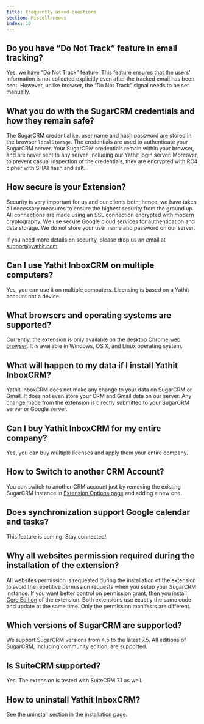 ```yaml
---
title: Frequently asked questions
section: Miscellaneous
index: 10
---
```



## Do you have “Do Not Track” feature in email tracking?
Yes, we have “Do Not Track” feature. This feature ensures that the users’ information is not collected explicitly even after the tracked email has been sent. However, unlike browser, the “Do Not Track” signal needs to be set manually. 

## What you do with the SugarCRM credentials and how they remain safe?
The SugarCRM credential i.e. user name and hash password are stored in the browser <code>localStorage</code>. The credentials are used to authenticate your SugarCRM server. Your SugarCRM credentials remain within your browser, and are never sent to any server, including our Yathit login server. Moreover, to prevent casual inspection of the credentials, they are encrypted with RC4 cipher with SHA1 hash and salt.

## How secure is your Extension?
Security is very important for us and our clients both; hence, we have taken all necessary measures to ensure the highest security from the ground up. All connections are made using an SSL connection encrypted with modern cryptography. We use secure Google cloud services for authentication and data storage. We do not store your user name and password on our server. 

If you need more details on security, please drop us an email at [support@yathit.com](mailto:support@yathit.com).

## Can I use Yathit InboxCRM on multiple computers?
Yes, you can use it on multiple computers. Licensing is based on a Yathit account not a device. 

## What browsers and operating systems are supported?
Currently, the extension is only available on the [desktop Chrome web browser](https://www.google.com/chrome/browser/desktop/).  It is available in Windows, OS X, and Linux operating system.

## What will happen to my data if I install Yathit InboxCRM?
Yathit InboxCRM does not make any change to your data on SugarCRM or Gmail. It does not even store your CRM and Gmail data on our server. Any change made from the extension is directly submitted to your SugarCRM server or Google server.

## Can I buy Yathit InboxCRM for my entire company?
Yes, you can buy multiple licenses and apply them your entire company.

## How to Switch to another CRM Account?
You can switch to another CRM account just by removing the existing SugarCRM instance in [Extension Options page](chrome-extension://iccdnijlhdogaccaiafdpjmbakdcdakk/option-page.html) and adding a new one.

## Does synchronization support Google calendar and tasks?
This feature is coming. Stay connected!

## Why all websites permission required during the installation of the extension?
All websites permission is requested during the installation of the extension to avoid the repetitive permission requests when you setup your SugarCRM instance. If you want better control on permission grant, then you install [Core Edition](https://chrome.google.com/webstore/detail/yathit-inboxcrm-core-edit/egebnnhpekhpmdagldbgkghcmgmobofg) of the extension. Both extensions use exactly the same code and update at the same time. Only the permission manifests are different. 

## Which versions of SugarCRM are supported?
We support SugarCRM versions from 4.5 to the latest 7.5. All editions of SugarCRM, including community edition, are supported.

## Is SuiteCRM supported?
Yes. The extension is tested with SuiteCRM 7.1 as well.

## How to uninstall Yathit InboxCRM?
See the uninstall section in the [installation page](installation).
